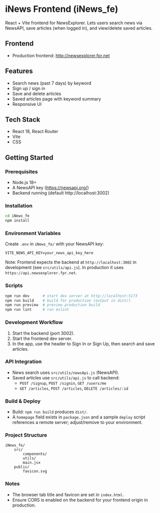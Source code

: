 # iNews Frontend (iNews_fe)

React + Vite frontend for NewsExplorer. Lets users search news via NewsAPI, save articles (when logged in), and view/delete saved articles.

## Frontend

- Production frontend: http://newsexplorer.fpr.net

## Features

- Search news (past 7 days) by keyword
- Sign up / sign in
- Save and delete articles
- Saved articles page with keyword summary
- Responsive UI

## Tech Stack

- React 18, React Router
- Vite
- CSS

## Getting Started

### Prerequisites

- Node.js 18+
- A NewsAPI key (https://newsapi.org/)
- Backend running (default http://localhost:3002)

### Installation

```bash
cd iNews_fe
npm install
```

### Environment Variables

Create `.env` in `iNews_fe/` with your NewsAPI key:

```env
VITE_NEWS_API_KEY=your_news_api_key_here
```

Note: Frontend expects the backend at `http://localhost:3002` in development (see `src/utils/api.js`). In production it uses `https://api.newsexplorer.fpr.net`.

### Scripts

```bash
npm run dev      # start dev server at http://localhost:5173
npm run build    # build for production (output in dist/)
npm run preview  # preview production build
npm run lint     # run eslint
```

### Development Workflow

1. Start the backend (port 3002).
2. Start the frontend dev server.
3. In the app, use the header to Sign In or Sign Up, then search and save articles.

### API Integration

- News search uses `src/utils/newsApi.js` (NewsAPI).
- Saved articles use `src/utils/api.js` to call backend:
  - `POST /signup`, `POST /signin`, `GET /users/me`
  - `GET /articles`, `POST /articles`, `DELETE /articles/:id`

### Build & Deploy

- Build: `npm run build` produces `dist/`.
- A `homepage` field exists in `package.json` and a sample `deploy` script references a remote server; adjust/remove to your environment.

### Project Structure

```
iNews_fe/
	src/
		components/
		utils/
		main.jsx
	public/
		favicon.svg
```

### Notes

- The browser tab title and favicon are set in `index.html`.
- Ensure CORS is enabled on the backend for your frontend origin in production.
